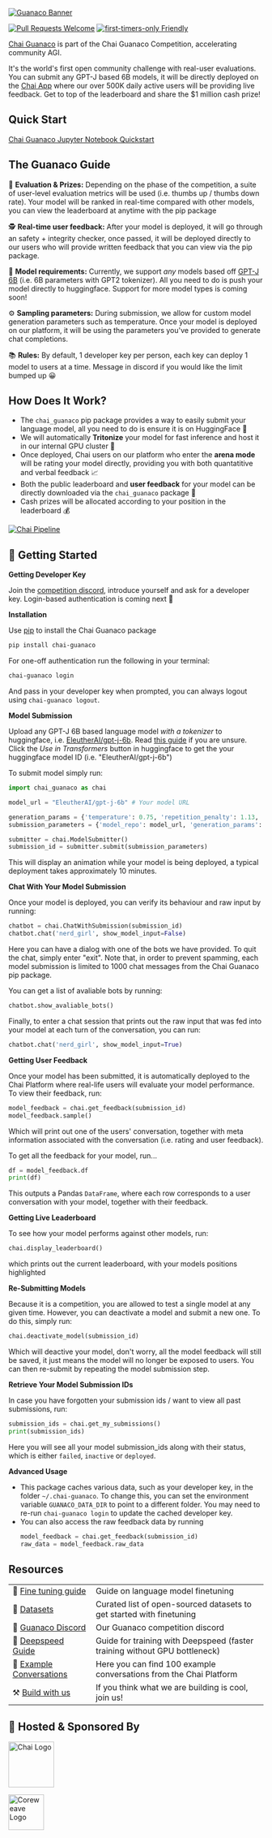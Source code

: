 [![Guanaco Banner](https://imgur.com/wJHIeAU.png)](https://www.chai-research.com/competition.html)

[![Pull Requests Welcome](https://img.shields.io/badge/PRs-welcome-brightgreen.svg?style=flat)](http://makeapullrequest.com)
[![first-timers-only Friendly](https://img.shields.io/badge/first--timers--only-friendly-blue.svg)](http://www.firsttimersonly.com/)

[Chai Guanaco](https://www.chai-research.com/competition.html) is part of the Chai Guanaco Competition, accelerating community AGI.

It's the world's first open community challenge with real-user evaluations. You can submit any GPT-J based 6B models, it will be directly deployed on the [Chai App](http://tosto.re/chaiapp) where our over 500K daily active users will be providing live feedback. Get to top of the leaderboard and share the $1 million cash prize!

## Quick Start

[Chai Guanaco Jupyter Notebook Quickstart](https://datalore.jetbrains.com/notebook/ABxxIKqVGejPnF8zH6zFpx/WQd6vDlfCDux5wzuoAeF8m)


## The Guanaco Guide

🥇 **Evaluation & Prizes:** Depending on the phase of the competition, a suite of user-level evaluation metrics will be used (i.e. thumbs up / thumbs down rate). Your model will be ranked in real-time compared with other models, you can view the leaderboard at anytime with the pip package

🕵️ **Real-time user feedback:** After your model is deployed, it will go through an safety + integrity checker, once passed, it will be deployed directly to our users who will provide written feedback that you can view via the pip package.

🤖 **Model requirements:** Currently, we support *any* models based off [GPT-J 6B](https://huggingface.co/EleutherAI/gpt-j-6b) (i.e. 6B parameters with GPT2 tokenizer). All you need to do is push your model directly to huggingface. Support for more model types is coming soon!

⚙️ **Sampling parameters:** During submission, we allow for custom model generation parameters such as temperature. Once your model is deployed on our platform, it will be using the parameters you've provided to generate chat completions.

📚 **Rules:** By default, 1 developer key per person, each key can deploy 1 model to users at a time. Message in discord if you would like the limit bumped up 😀


## How Does It Work?

-   The `chai_guanaco` pip package provides a way to easily submit your language model, all you need to do is ensure it is on HuggingFace 🤗
-   We will automatically **Tritonize** your model for fast inference and host it in our internal GPU cluster 🚀
-   Once deployed, Chai users on our platform who enter the **arena mode** will be rating your model directly, providing you with both quantatitive and verbal feedback 📈
-   Both the public leaderboard and **user feedback** for your model can be directly downloaded via the `chai_guanaco` package 🧠
-   Cash prizes will be allocated according to your position in the leaderboard 💰

[![Chai Pipeline](https://imgur.com/LtMWOAq.png)](https://www.chai-research.com/competition.html)

## 🚀 Getting Started

**Getting Developer Key**

Join the [competition discord](https://discord.gg/7mXdjAkw2s), introduce yourself and ask for a developer key. Login-based authentication is coming next 🤗


**Installation**

Use [pip](https://github.com/pypa/pip) to install the Chai Guanaco package

```sh
pip install chai-guanaco
```

For one-off authentication run the following in your terminal:

```sh
chai-guanaco login
```

And pass in your developer key when prompted, you can always logout using `chai-guanaco logout`.

**Model Submission**

Upload any GPT-J 6B based language model *with a tokenizer* to huggingface, i.e. [EleutherAI/gpt-j-6b](https://huggingface.co/EleutherAI/gpt-j-6b). Read [this guide](https://huggingface.co/docs/transformers/model_sharing) if you are unsure. Click the *Use in Transformers* button in huggingface to get the your huggingface model ID (i.e. "EleutherAI/gpt-j-6b")

To submit model simply run:

```python
import chai_guanaco as chai

model_url = "EleutherAI/gpt-j-6b" # Your model URL

generation_params = {'temperature': 0.75, 'repetition_penalty': 1.13, 'top_p': 0, "top_k": 0}
submission_parameters = {'model_repo': model_url, 'generation_params': generation_params}

submitter = chai.ModelSubmitter()
submission_id = submitter.submit(submission_parameters)
````

This will display an animation while your model is being deployed, a typical
deployment takes approximately 10 minutes.


**Chat With Your Model Submission**

Once your model is deployed, you can verify its behaviour and raw input by running:

```python
chatbot = chai.ChatWithSubmission(submission_id)
chatbot.chat('nerd_girl', show_model_input=False)
```

Here you can have a dialog with one of the bots we have provided. To quit the chat, simply enter "exit". Note that, in order to prevent spamming, each model submission is limited to 1000 chat messages from the Chai Guanaco pip package.

You can get a list of avaliable bots by running:

```python
chatbot.show_avaliable_bots()
```

Finally, to enter a chat session that prints out the raw input that was fed into your model at each turn of the conversation, you can run:

```python
chatbot.chat('nerd_girl', show_model_input=True)
```

**Getting User Feedback**

Once your model has been submitted, it is automatically deployed to the Chai Platform where real-life users will evaluate your model performance. To view their feedback, run:

```python
model_feedback = chai.get_feedback(submission_id)
model_feedback.sample()
```

Which will print out one of the users' conversation, together with meta information associated with the conversation (i.e. rating and user feedback).

To get all the feedback for your model, run...

```python
df = model_feedback.df
print(df)
```

This outputs a Pandas `DataFrame`, where each row corresponds to a user conversation with your model, together with their feedback.

**Getting Live Leaderboard**

To see how your model performs against other models, run:
```python
chai.display_leaderboard()
```
which prints out the current leaderboard, with your models positions highlighted

**Re-Submitting Models**

Because it is a competition, you are allowed to test a single model at any given time. However, you can deactivate a model and submit a new one. To do this, simply run:

```python
chai.deactivate_model(submission_id)
```
Which will deactive your model, don't worry, all the model feedback will still be saved, it just means the model will no longer be exposed to users. You can then re-submit by repeating the model submission step.

**Retrieve Your Model Submission IDs**

In case you have forgotten your submission ids / want to view all past submissions, run:

```python
submission_ids = chai.get_my_submissions()
print(submission_ids)
```
Here you will see all your model submission_ids along with their status, which is either `failed`, `inactive` or `deployed`.

**Advanced Usage**
- This package caches various data, such as your developer key, in the folder `~/.chai-guanaco`. To change this, you can set the environment variable `GUANACO_DATA_DIR` to point to a different folder. You may need to re-run `chai-guanaco login` to update the cached developer key.
- You can also access the raw feedback data by running
	```python
	model_feedback = chai.get_feedback(submission_id)
	raw_data = model_feedback.raw_data
	```



## Resources
|                                                                        |                                                                                                 |
| ---------------------------------------------------------------------- | ------------------------------------------------------------------------------------------------|
| 📒 [Fine tuning guide](https://huggingface.co/docs/transformers/training) | Guide on language model finetuning                                                           |
| 💾 [Datasets](https://dataset-ideas.tiiny.site/) | Curated list of open-sourced datasets to get started with finetuning                                                  |
| 💖 [Guanaco Discord](https://discord.gg/7mXdjAkw2s)                   | Our Guanaco competition discord                                                          |
|🚀 [Deepspeed Guide](https://huggingface.co/docs/transformers/main_classes/deepspeed)     | Guide for training with Deepspeed (faster training without GPU bottleneck)    |
|💬 [Example Conversations](https://huggingface.co/datasets/ChaiML/100_example_conversations)     | Here you can find 100 example conversations from the Chai Platform     |
| ⚒️ [Build with us](https://boards.greenhouse.io/nexus/jobs/5319721003)| If you think what we are building is cool, join us!|


## 🦙 Hosted & Sponsored By

<a href="https://www.chai-research.com/"><img src="https://imgur.com/u3rOQDJ.png" alt="Chai Logo" height="90"/></a>

<a href="https://www.coreweave.com/"><img src="https://imgur.com/oJyuH8q.png" alt="Coreweave Logo" height="70"/></a>
